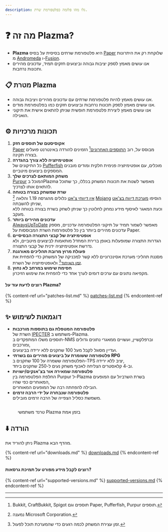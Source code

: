 ```yaml
---
description: גלו מהו פלזמה כפלטפורמת שרת.
---
```


# ❓ מה זה Plazma?

- **Plazma** היא פלטפורמת שרתים בסיסית על בסיס [Paper](https://github.com/PaperMC/Paper) שלוקחת רק את היתרונות מ [Andromeda](https://github.com/EarendelArchived/Andromeda) ו-[Fusion](https://github.com/RuinedTechnologyUnify/Fusion).
- אנו עושים מאמץ לספק יציבות גבוהה וביצועים חזקים תמיד, עדכונים מהירים ותכונות נרחבות.

## 📋 מטרת Plazma <a href="#id-1" id="id-1"></a>

- אנו עושים מאמץ להיות פלטפורמת שרתים עם עדכונים מהירים ויציבות גבוהה.
- אנו עושים מאמץ לספק תכונות נרחבות וביצועים חזקים כמו בפלטפורמת מודים.
- אנו עושים מאמץ ליצירת פלטפורמת חופשית שניתן להתאים אישית את תיקוני הואנילה.

## ⚙️ תכונות מרכזיות <a href="#id-2" id="id-2"></a>

1. **אקוסיסטם של תוספים חזק**\
   [Paper](https://github.com/PaperMC/Paper) מבוסס על,
   רוב [התוספים האחרונים](#user-content-fn-1)[^1] הזמינים להורדה באינטרנט פועלים בצורה תקינה.
2. **אופטימיזציה ללא צורך בהגדרה**\
   כל התיקונים של [Pufferfish](https://github.com/pufferfish-gg/Pufferfish) מוכלים,
   עם אופטימיזציה פנימית חלקית ומודים מובנים המספקים ביצועים מיטביים.
3. **משחק המותאם לצרכים שלך**\
   [Purpur](https://github.com/PurpurMC/Purpur) המוכל בPlazma מאפשר לשנות את תכונות המשחק בכללו,
   כך שתוכל להתאים אותו לצרכיך.
4. **שרת שמשחק בצורה בטוחה**\
   [אין דיווחי צ'אט](https://github.com/Aizistral-Studios/No-Chat-Reports) כלולים מהגרסה 1.19 והלאה
   [^2] [Mojang](#user-content-fn-2) הוסיפו [מערכת דיווח בצ'אט](#user-content-fn-3) שניתן להשבתה,\
   וכעת המאגר לאיסוף מידע נמחק לחלוטין כך שניתן לשחק בשרת בצורה בטוחה ללא מעקב.
5. **עדכונים מהירים ביותר**\
   [AlwaysUpToDate](https://github.com/PlazmaMC/AlwaysUpToDate) מאפשר לשמור תמיד על תיקוני הפלטפורמה עדכניים, מספק עדכונים מהירים ביותר בין כל פלטפורמות השרת המבוססות על Paper.
6. **אופטימיזציה של קבצי התצורה הבסיסיים**\
   הגדרות התצורה שמופעלות באופן ברירת המחדל מותאמות לביצועים מיטביים, ולא נדרשת אופטימיזציה ידנית של קבצי התצורה.
7. **פעולת מרוץ מרובת תהליכים מאורגנת**\
   מסננת תהליכי מערכת אסינכרוניים ללא קשר למכניקה של המשחק כדי להפחית את [זמן האיחוד](#user-content-fn-4)[^4] ולאופטימיזציה של השרת.
8. **חסימת שימוש במרחב לא נחוץ**\
   מקפיאה נתונים עם ערכים דומים לערך אחד כדי להפחית את שימוש הזיכרון.

#### רוצים לדעת עוד על Plazma? <a href="#etc-1" id="etc-1"></a>

{% content-ref url="patches-list.md" %}
[patches-list.md](patches-list.md)
{% endcontent-ref %}

## ✨ דוגמאות לשימוש <a href="#id-3" id="id-3"></a>

- **פלטפורמה המטפלת גם בתוספות מורכבות**\
  השרת של [IPECTER](https://github.com/IPECTER) משתמש ב-Plazma.\
  תוספים משלו המתפקדים ב-NMS וברפלקשיין, ועשויים ממאגרי נתונים גדולים ומורכבים,\
  ועדיין מסוגל לקבל מעל 100 שחקנים ללא ירידה בביצועים.
- **פלטפורמה ששומרת על ביצועים מהירים גם בשרתי RPG**\
  הפלטפורמה ששמרה על 100 שחקנים ב-TPS יציב ללא ירידה,\
  וב-4 קלאסטרים הצליחה לאכוף משחק נעים ל-250 שחקנים ביחד.
- **פלטפורמה שמאירה אור בצ'אנקים/ישויות**\
  החלפת הפלטפורמה בין Purpur ל-Plazma בשרת השרביול עם המופעים המאוחרים כפי שהיו,\
  הובילה להפחתה רבה של המופעים המאוחרים.
- **פלטפורמה שנבחרה על ידי הרבה זרמים**\
  משמשת כסליל הצפייה של הרבה זרמים מובילים.

<figure>
   <img src="https://badge.plazmamc.org/internal/bstats" alt="">
   
   <figcaption><p>טרנד משתמשי Plazma בזמן אמת</p></figcaption>
</figure>

## ⬇️ הורדה

ניתן להוריד את Plazma מהדף הבא.

{% content-ref url="downloads.md" %}
[downloads.md](downloads.md)
{% endcontent-ref %}

#### רוצים לקבל מידע מפורט על תמיכת גרסאות?

{% content-ref url="supported-versions.md" %}
[supported-versions.md](supported-versions.md)
{% endcontent-ref %}

***

[^1]: Bukkit, CraftBukkit, Spigot תוספים וגם Paper, Pufferfish, Purpur תוספים.

[^2]: נמענה Microsoft Corporation.

[^3]: השבתת מערכת הדיווחים בצ'אט תוביל לעיבוד הצ'אט רק בשרת מבלי לאפשר ל-Mojang לעקוב אחריו.

[^4]: זמן עצירת המשחק לכמה רגעים כדי שהמערכת תוכל לפעול.
